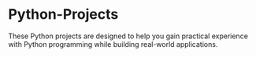 # Python-Projects
These Python projects are designed to help you gain practical experience with Python programming while building real-world applications. 
